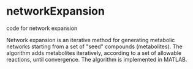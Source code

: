 # networkExpansion
code for network expansion

Network expansion is an iterative method for generating metabolic networks starting from a set of "seed" compounds (metabolites).  The algorithm adds metabolites iteratively, according to a set of allowable reactions, until convergence.  The algorithm is implemented in MATLAB.  
